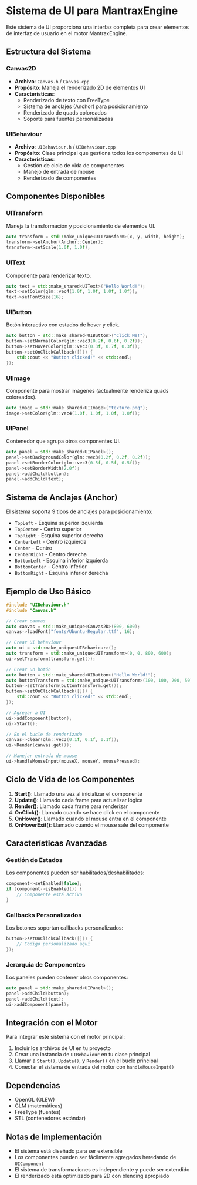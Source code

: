 # Sistema de UI para MantraxEngine

Este sistema de UI proporciona una interfaz completa para crear elementos de interfaz de usuario en el motor MantraxEngine.

## Estructura del Sistema

### Canvas2D
- **Archivo**: `Canvas.h` / `Canvas.cpp`
- **Propósito**: Maneja el renderizado 2D de elementos UI
- **Características**:
  - Renderizado de texto con FreeType
  - Sistema de anclajes (Anchor) para posicionamiento
  - Renderizado de quads coloreados
  - Soporte para fuentes personalizadas

### UIBehaviour
- **Archivo**: `UIBehaviour.h` / `UIBehaviour.cpp`
- **Propósito**: Clase principal que gestiona todos los componentes de UI
- **Características**:
  - Gestión de ciclo de vida de componentes
  - Manejo de entrada de mouse
  - Renderizado de componentes

## Componentes Disponibles

### UITransform
Maneja la transformación y posicionamiento de elementos UI.

```cpp
auto transform = std::make_unique<UITransform>(x, y, width, height);
transform->setAnchor(Anchor::Center);
transform->setScale(1.0f, 1.0f);
```

### UIText
Componente para renderizar texto.

```cpp
auto text = std::make_shared<UIText>("Hello World!");
text->setColor(glm::vec4(1.0f, 1.0f, 1.0f, 1.0f));
text->setFontSize(16);
```

### UIButton
Botón interactivo con estados de hover y click.

```cpp
auto button = std::make_shared<UIButton>("Click Me!");
button->setNormalColor(glm::vec3(0.2f, 0.6f, 0.2f));
button->setHoverColor(glm::vec3(0.3f, 0.7f, 0.3f));
button->setOnClickCallback([]() {
    std::cout << "Button clicked!" << std::endl;
});
```

### UIImage
Componente para mostrar imágenes (actualmente renderiza quads coloreados).

```cpp
auto image = std::make_shared<UIImage>("texture.png");
image->setColor(glm::vec4(1.0f, 1.0f, 1.0f, 1.0f));
```

### UIPanel
Contenedor que agrupa otros componentes UI.

```cpp
auto panel = std::make_shared<UIPanel>();
panel->setBackgroundColor(glm::vec3(0.2f, 0.2f, 0.2f));
panel->setBorderColor(glm::vec3(0.5f, 0.5f, 0.5f));
panel->setBorderWidth(2.0f);
panel->addChild(button);
panel->addChild(text);
```

## Sistema de Anclajes (Anchor)

El sistema soporta 9 tipos de anclajes para posicionamiento:

- `TopLeft` - Esquina superior izquierda
- `TopCenter` - Centro superior
- `TopRight` - Esquina superior derecha
- `CenterLeft` - Centro izquierda
- `Center` - Centro
- `CenterRight` - Centro derecha
- `BottomLeft` - Esquina inferior izquierda
- `BottomCenter` - Centro inferior
- `BottomRight` - Esquina inferior derecha

## Ejemplo de Uso Básico

```cpp
#include "UIBehaviour.h"
#include "Canvas.h"

// Crear canvas
auto canvas = std::make_unique<Canvas2D>(800, 600);
canvas->loadFont("fonts/Ubuntu-Regular.ttf", 16);

// Crear UI behaviour
auto ui = std::make_unique<UIBehaviour>();
auto transform = std::make_unique<UITransform>(0, 0, 800, 600);
ui->setTransform(transform.get());

// Crear un botón
auto button = std::make_shared<UIButton>("Hello World!");
auto buttonTransform = std::make_unique<UITransform>(100, 100, 200, 50);
button->setTransform(buttonTransform.get());
button->setOnClickCallback([]() {
    std::cout << "Button clicked!" << std::endl;
});

// Agregar a UI
ui->addComponent(button);
ui->Start();

// En el bucle de renderizado
canvas->clear(glm::vec3(0.1f, 0.1f, 0.1f));
ui->Render(canvas.get());

// Manejar entrada de mouse
ui->handleMouseInput(mouseX, mouseY, mousePressed);
```

## Ciclo de Vida de los Componentes

1. **Start()**: Llamado una vez al inicializar el componente
2. **Update()**: Llamado cada frame para actualizar lógica
3. **Render()**: Llamado cada frame para renderizar
4. **OnClick()**: Llamado cuando se hace click en el componente
5. **OnHover()**: Llamado cuando el mouse entra en el componente
6. **OnHoverExit()**: Llamado cuando el mouse sale del componente

## Características Avanzadas

### Gestión de Estados
Los componentes pueden ser habilitados/deshabilitados:

```cpp
component->setEnabled(false);
if (component->isEnabled()) {
    // Componente está activo
}
```

### Callbacks Personalizados
Los botones soportan callbacks personalizados:

```cpp
button->setOnClickCallback([]() {
    // Código personalizado aquí
});
```

### Jerarquía de Componentes
Los paneles pueden contener otros componentes:

```cpp
auto panel = std::make_shared<UIPanel>();
panel->addChild(button);
panel->addChild(text);
ui->addComponent(panel);
```

## Integración con el Motor

Para integrar este sistema con el motor principal:

1. Incluir los archivos de UI en tu proyecto
2. Crear una instancia de `UIBehaviour` en tu clase principal
3. Llamar a `Start()`, `Update()`, y `Render()` en el bucle principal
4. Conectar el sistema de entrada del motor con `handleMouseInput()`

## Dependencias

- OpenGL (GLEW)
- GLM (matemáticas)
- FreeType (fuentes)
- STL (contenedores estándar)

## Notas de Implementación

- El sistema está diseñado para ser extensible
- Los componentes pueden ser fácilmente agregados heredando de `UIComponent`
- El sistema de transformaciones es independiente y puede ser extendido
- El renderizado está optimizado para 2D con blending apropiado 